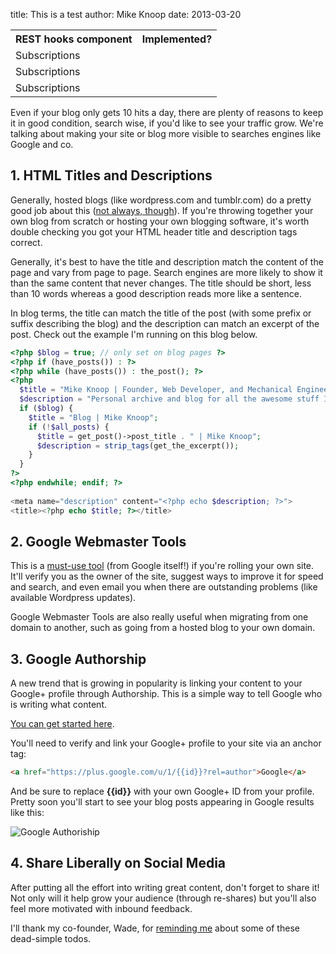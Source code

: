 title: This is a test
author: Mike Knoop
date: 2013-03-20

<table>
  <tr>
    <th>REST hooks component</th>
    <th>Implemented?</th>
  </tr>
  <tr>
    <td>Subscriptions</td>
    <td><i class="icon-check-sign"></i></td>
  </tr>
  <tr>
    <td>Subscriptions</td>
    <td><i class="icon-check-sign"></i></td>
  </tr>
  <tr>
    <td>Subscriptions</td>
    <td></td>
  </tr>
</table>

Even if your blog only gets 10 hits a day, there are plenty of reasons to keep it in good condition, search wise, if you'd like to see your traffic grow. We're talking about making your site or blog more visible to searches engines like Google and co.

## 1. HTML Titles and Descriptions

Generally, hosted blogs (like wordpress.com and tumblr.com) do a pretty good job about this ([not always, though](http://wadefoster.net/post/43633476838/three-quick-wins-for-boosting-tumblr-search-traffic)). If you're throwing together your own blog from scratch or hosting your own blogging software, it's worth double checking you got your HTML header title and description tags correct.

Generally, it's best to have the title and description match the content of the page and vary from page to page. Search engines are more likely to show it than the same content that never changes. The title should be short, less than 10 words whereas a good description reads more like a sentence.

In blog terms, the title can match the title of the post (with some prefix or suffix describing the blog) and the description can match an excerpt of the post. Check out the example I'm running on this blog below.

```php
<?php $blog = true; // only set on blog pages ?>
<?php if (have_posts()) : ?>
<?php while (have_posts()) : the_post(); ?>
<?php
  $title = "Mike Knoop | Founder, Web Developer, and Mechanical Engineer";
  $description = "Personal archive and blog for all the awesome stuff I work on, including my current startup Zapier. Connect with me on Twitter and Google+.";
  if ($blog) {
    $title = "Blog | Mike Knoop";
    if (!$all_posts) {
      $title = get_post()->post_title . " | Mike Knoop";
      $description = strip_tags(get_the_excerpt());
    }
  }
?>
<?php endwhile; endif; ?>
      
<meta name="description" content="<?php echo $description; ?>">
<title><?php echo $title; ?></title>
```

## 2. Google Webmaster Tools

This is a [must-use tool](https://www.google.com/webmasters/tools/home?hl=en) (from Google itself!) if you're rolling your own site. It'll verify you as the owner of the site, suggest ways to improve it for speed and search, and even email you when there are outstanding problems (like available Wordpress updates).

Google Webmaster Tools are also really useful when migrating from one domain to another, such as going from a hosted blog to your own domain.

## 3. Google Authorship

A new trend that is growing in popularity is linking your content to your Google+ profile through Authorship. This is a simple way to tell Google who is writing what content.

[You can get started here](https://plus.google.com/authorship).

You'll need to verify and link your Google+ profile to your site via an anchor tag:

```html
<a href="https://plus.google.com/u/1/{{id}}?rel=author">Google</a>
```

And be sure to replace **{{id}}** with your own Google+ ID from your profile. Pretty soon you'll start to see your blog posts appearing in Google results like this:

![Google Authoriship](http://beta.mikeknoop.com/static/img/upload/0b93aa4ff26411e2a8f628cfe91e44cb.png)

## 4. Share Liberally on Social Media

After putting all the effort into writing great content, don't forget to share it! Not only will it help grow your audience (through re-shares) but you'll also feel more motivated with inbound feedback.

I'll thank my co-founder, Wade, for [reminding me](http://wadefoster.net/post/43633476838/three-quick-wins-for-boosting-tumblr-search-traffic) about some of these dead-simple todos.